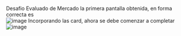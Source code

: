 Desafio Evaluado de Mercado
la primera pantalla obtenida, en forma correcta es  
![image](https://github.com/LTEAdmin/mercado/assets/157530292/b890f5d3-cf54-496f-beae-2aa3d3740bbc)
Incorporando las card, ahora se debe comenzar a completar
![image](https://github.com/LTEAdmin/mercado/assets/157530292/9a517e10-82cf-491a-bc62-54065aac269b)
